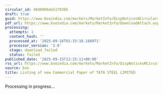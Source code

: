 ```yaml
---
circular_id: 40d0986da5179385
draft: true
guid: https://www.bseindia.com/markets/MarketInfo/DispNoticesNCirculars.aspx?Noticeid={163A4546-750C-4A90-8A62-470656FF91C1}&noticeno=20250915-38&dt=09/15/2025&icount=38&totcount=81&flag=0
pdf_url: https://www.bseindia.com/markets/MarketInfo/DownloadAttach.aspx?id=20250915-38&attachedId=
processing:
  attempts: 1
  content_hash: ''
  processed_at: '2025-09-16T01:33:18.188971'
  processor_version: '2.0'
  stage: download_failed
  status: failed
published_date: '2025-09-15T12:15:11+00:00'
rss_url: https://www.bseindia.com/markets/MarketInfo/DispNoticesNCirculars.aspx?Noticeid={163A4546-750C-4A90-8A62-470656FF91C1}&noticeno=20250915-38&dt=09/15/2025&icount=38&totcount=81&flag=0
source: bse
title: Listing of new Commercial Paper of TATA STEEL LIMITED
---
```


Processing in progress...